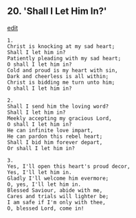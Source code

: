 
## 20.  'Shall I Let Him In?'
[edit](https://docs.google.com/document/d/1XU8GH3iBCDx1xZbQ19Qzt3FOsw6zS1aO/edit?mode=html)



    1.
    Christ is knocking at my sad heart;
    Shall I let him in?
    Patiently pleading with my sad heart;
    O shall I let him in?
    Cold and proud is my heart with sin,
    Dark and cheerless is all within;
    Christ is bidding me turn unto him;
    O shall I let him in?

    2.
    Shall I send him the loving word?
    Shall I let him in?
    Meekly accepting my gracious Lord,
    O shall I let him in?
    He can infinite love impart,
    He can pardon this rebel heart;
    Shall I bid him forever depart,
    Or shall I let him in?

    3.
    Yes, I'll open this heart's proud decor,
    Yes, I'll let him in.
    Gladly I'll welcome him evermore;
    O, yes, I'll let him in.
    Blessed Saviour, abide with me,
    Cares and trials will lighter be;
    I am safe if I'm only with thee,
    O, blessed Lord, come in!
